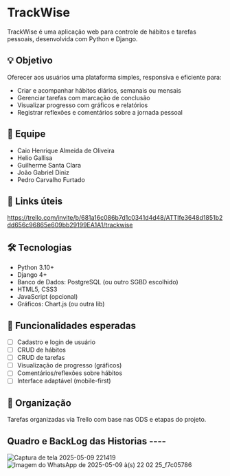 
# TrackWise

TrackWise é uma aplicação web para controle de hábitos e tarefas pessoais, desenvolvida com Python e Django.

## 💡 Objetivo
Oferecer aos usuários uma plataforma simples, responsiva e eficiente para:
- Criar e acompanhar hábitos diários, semanais ou mensais
- Gerenciar tarefas com marcação de conclusão
- Visualizar progresso com gráficos e relatórios
- Registrar reflexões e comentários sobre a jornada pessoal

## 👥 Equipe
- Caio Henrique Almeida de Oliveira  
- Helio Gallisa  
- Guilherme Santa Clara  
- João Gabriel Diniz
- Pedro Carvalho Furtado
  

## 🔗 Links úteis
https://trello.com/invite/b/681a16c086b7d1c0341d4d48/ATTIfe3648d1851b2dd656c96865e609bb29199EA1A1/trackwise

## 🛠 Tecnologias
- Python 3.10+
- Django 4+
- Banco de Dados: PostgreSQL (ou outro SGBD escolhido)
- HTML5, CSS3
- JavaScript (opcional)
- Gráficos: Chart.js (ou outra lib)

## 📌 Funcionalidades esperadas
- [ ] Cadastro e login de usuário
- [ ] CRUD de hábitos
- [ ] CRUD de tarefas
- [ ] Visualização de progresso (gráficos)
- [ ] Comentários/reflexões sobre hábitos
- [ ] Interface adaptável (mobile-first)

## 📅 Organização
Tarefas organizadas via Trello com base nas ODS e etapas do projeto.

## Quadro e BackLog das Historias ----
![Captura de tela 2025-05-09 221419](https://github.com/user-attachments/assets/aa431860-72c6-49b5-8755-cfd15e91b7aa)
![Imagem do WhatsApp de 2025-05-09 à(s) 22 02 25_f7c05786](https://github.com/user-attachments/assets/34a5ba0b-486f-44ec-b505-31a94941e9de)


